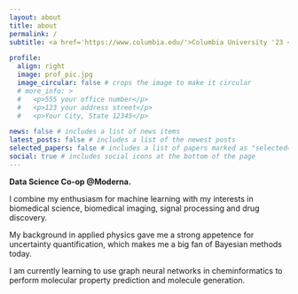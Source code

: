 ```yaml
---
layout: about
title: about
permalink: /
subtitle: <a href='https://www.columbia.edu/'>Columbia University '23 </a>, <a href='https://www.espci.psl.eu/en/'>ESPCI Paris '22</a>

profile:
  align: right
  image: prof_pic.jpg
  image_circular: false # crops the image to make it circular
  # more_info: >
  #   <p>555 your office number</p>
  #   <p>123 your address street</p>
  #   <p>Your City, State 12345</p>

news: false # includes a list of news items
latest_posts: false # includes a list of the newest posts
selected_papers: false # includes a list of papers marked as "selected={true}"
social: true # includes social icons at the bottom of the page
---
```


**Data Science Co-op @Moderna.**


I combine my enthusiasm for machine learning with my interests in biomedical science, biomedical imaging, signal processing and drug discovery.


My background in applied physics gave me a strong appetence for uncertainty quantification, which makes me a big fan of Bayesian methods today.


I am currently learning to use graph neural networks in cheminformatics to perform molecular property prediction and molecule generation.